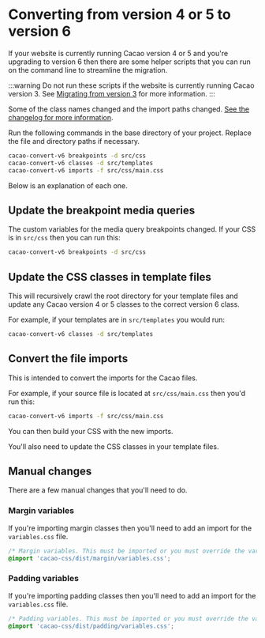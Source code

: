 ---
---

# Converting from version 4 or 5 to version 6

If your website is currently running Cacao version 4 or 5 and you're upgrading to version 6 then there are some helper scripts that you can run on the command line to streamline the migration.

:::warning
Do not run these scripts if the website is currently running Cacao version 3. See [Migrating from version 3](from-v3) for more information.
:::

Some of the class names changed and the import paths changed. [See the changelog for more information](/changelog#600-august-19-2024).

Run the following commands in the base directory of your project. Replace the file and directory paths if necessary.

```bash
cacao-convert-v6 breakpoints -d src/css
cacao-convert-v6 classes -d src/templates
cacao-convert-v6 imports -f src/css/main.css
```

Below is an explanation of each one.

## Update the breakpoint media queries

The custom variables for the media query breakpoints changed. If your CSS is in `src/css` then you can run this:

```bash
cacao-convert-v6 breakpoints -d src/css
```

## Update the CSS classes in template files

This will recursively crawl the root directory for your template files and update any Cacao version 4 or 5 classes to the correct version 6 class.

For example, if your templates are in `src/templates` you would run:

```bash
cacao-convert-v6 classes -d src/templates
```

## Convert the file imports

This is intended to convert the imports for the Cacao files.

For example, if your source file is located at `src/css/main.css` then you'd run this:

```bash
cacao-convert-v6 imports -f src/css/main.css
```

You can then build your CSS with the new imports.

You'll also need to update the CSS classes in your template files.

## Manual changes

There are a few manual changes that you'll need to do.

### Margin variables

If you're importing margin classes then you'll need to add an import for the `variables.css` file.

```css
/* Margin variables. This must be imported or you must override the variables. */
@import 'cacao-css/dist/margin/variables.css';
```

### Padding variables

If you're importing padding classes then you'll need to add an import for the `variables.css` file.

```css
/* Padding variables. This must be imported or you must override the variables. */
@import 'cacao-css/dist/padding/variables.css';
```
